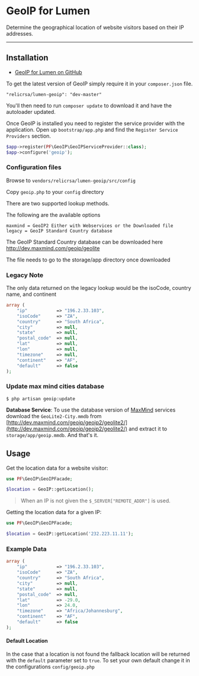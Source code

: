 # GeoIP for Lumen

Determine the geographical location of website visitors based on their IP addresses.

----------

## Installation

- [GeoIP for Lumen on GitHub](https://github.com/PayFast/lumen-geoip)

To get the latest version of GeoIP simply require it in your `composer.json` file.

~~~
"relicrsa/lumen-geoip": "dev-master"
~~~

You'll then need to run `composer update` to download it and have the autoloader updated.

Once GeoIP is installed you need to register the service provider with the application. Open up `bootstrap/app.php` and find the `Register Service Providers` section.

```php
$app->register(PF\GeoIP\GeoIPServiceProvider::class);
$app->configure('geoip');
```

### Configuration files

Browse to `vendors/relicrsa/lumen-geoip/src/config`

Copy `geoip.php` to your `config` directory

There are two supported lookup methods.

The following are the available options

~~~
maxmind = GeoIP2 Either with Webservices or the Downloaded file
legacy = GeoIP Standard Country database
~~~

The GeoIP Standard Country database can be downloaded here
http://dev.maxmind.com/geoip/geolite

The file needs to go to the storage/app directory once downloaded

### Legacy Note

The only data returned on the legacy lookup would be the isoCode, country name, and continent

```php
array (
    "ip"           => "196.2.33.103",
    "isoCode"      => "ZA",
    "country"      => "South Africa",
    "city"         => null,
    "state"        => null,
    "postal_code"  => null,
    "lat"          => null,
    "lon"          => null,
    "timezone"     => null,
    "continent"    => "AF",
    "default"      => false
);
```

### Update max mind cities database

~~~
$ php artisan geoip:update
~~~

**Database Service**: To use the database version of [MaxMind](http://www.maxmind.com) services download the `GeoLite2-City.mmdb` from [http://dev.maxmind.com/geoip/geoip2/geolite2/](http://dev.maxmind.com/geoip/geoip2/geolite2/) and extract it to `storage/app/geoip.mmdb`. And that's it.

## Usage

Get the location data for a website visitor:

```php
use PF\GeoIP\GeoIPFacade;

$location = GeoIP::getLocation();
```

> When an IP is not given the `$_SERVER["REMOTE_ADDR"]` is used.

Getting the location data for a given IP:

```php
use PF\GeoIP\GeoIPFacade;

$location = GeoIP::getLocation('232.223.11.11');
```

### Example Data

```php
array (
    "ip"           => "196.2.33.103",
    "isoCode"      => "ZA",
    "country"      => "South Africa",
    "city"         => null,
    "state"        => null,
    "postal_code"  => null,
    "lat"          => -29.0,
    "lon"          => 24.0,
    "timezone"     => "Africa/Johannesburg",
    "continent"    => "AF",
    "default"      => false
);
```

#### Default Location

In the case that a location is not found the fallback location will be returned with the `default` parameter set to `true`. To set your own default change it in the configurations `config/geoip.php`